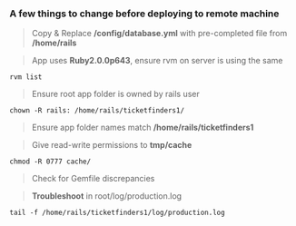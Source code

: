 ### A few things to change before deploying to remote machine

> Copy & Replace **/config/database.yml** with pre-completed file from **/home/rails**

> App uses **Ruby2.0.0p643**, ensure rvm on server is using the same

`rvm list`

> Ensure root app folder is owned by rails user

`chown -R rails: /home/rails/ticketfinders1/`

> Ensure app folder names match **/home/rails/ticketfinders1**

> Give read-write permissions to **tmp/cache**

`chmod -R 0777 cache/`

> Check for Gemfile discrepancies

> **Troubleshoot** in root/log/production.log

`tail -f /home/rails/ticketfinders1/log/production.log`
